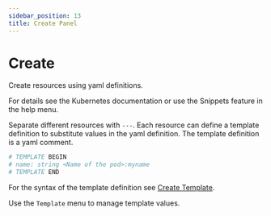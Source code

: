 ```yaml
---
sidebar_position: 13
title: Create Panel
---
```

# Create

Create resources using yaml definitions.

For details see the Kubernetes documentation or use the Snippets feature in the help menu.

Separate different resources with `---`. Each resource can define a template definition to substitute values
in the yaml definition. The template definition is a yaml comment.

```yaml
# TEMPLATE BEGIN
# name: string <Name of the pod>:myname
# TEMPLATE END
```

For the syntax of the template definition see [Create Template](create-template.md).

Use the `Template` menu to manage template values.
